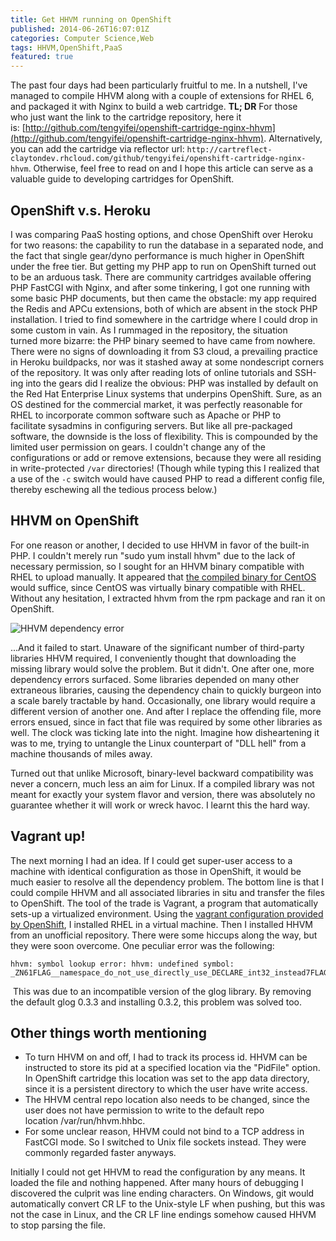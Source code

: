 ```yaml
---
title: Get HHVM running on OpenShift
published: 2014-06-26T16:07:01Z
categories: Computer Science,Web
tags: HHVM,OpenShift,PaaS
featured: true
---
```


The past four days had been particularly fruitful to me. In a nutshell, I've managed to compile HHVM along with a couple of extensions for RHEL 6, and packaged it with Nginx to build a web cartridge. **TL; DR** For those who just want the link to the cartridge repository, here it is: [http://github.com/tengyifei/openshift-cartridge-nginx-hhvm](http://github.com/tengyifei/openshift-cartridge-nginx-hhvm). Alternatively, you can add the cartridge via reflector url: `http://cartreflect-claytondev.rhcloud.com/github/tengyifei/openshift-cartridge-nginx-hhvm`. Otherwise, feel free to read on and I hope this article can serve as a valuable guide to developing cartridges for OpenShift.

## OpenShift v.s. Heroku

I was comparing PaaS hosting options, and chose OpenShift over Heroku for two reasons: the capability to run the database in a separated node, and the fact that single gear/dyno performance is much higher in OpenShift under the free tier. But getting my PHP app to run on OpenShift turned out to be an arduous task. There are community cartridges available offering PHP FastCGI with Nginx, and after some tinkering, I got one running with some basic PHP documents, but then came the obstacle: my app required the Redis and APCu extensions, both of which are absent in the stock PHP installation. I tried to find somewhere in the cartridge where I could drop in some custom in vain. As I rummaged in the repository, the situation turned more bizarre: the PHP binary seemed to have came from nowhere. There were no signs of downloading it from S3 cloud, a prevailing practice in Heroku buildpacks, nor was it stashed away at some nondescript corners of the repository. It was only after reading lots of online tutorials and SSH-ing into the gears did I realize the obvious: PHP was installed by default on the Red Hat Enterprise Linux systems that underpins OpenShift. Sure, as an OS destined for the commercial market, it was perfectly reasonable for RHEL to incorporate common software such as Apache or PHP to facilitate sysadmins in configuring servers. But like all pre-packaged software, the downside is the loss of flexibility. This is compounded by the limited user permission on gears. I couldn't change any of the configurations or add or remove extensions, because they were all residing in write-protected `/var` directories! (Though while typing this I realized that a use of the `-c` switch would have caused PHP to read a different config file, thereby eschewing all the tedious process below.)

## HHVM on OpenShift

For one reason or another, I decided to use HHVM in favor of the built-in PHP. I couldn't merely run "sudo yum install hhvm" due to the lack of necessary permission, so I sought for an HHVM binary compatible with RHEL to upload manually. It appeared that [the compiled binary for CentOS](http://nareshv.blogspot.com/2013/05/install-hhvm-hiphop-php-on-centos-64-64.html) would suffice, since CentOS was virtually binary compatible with RHEL. Without any hesitation, I extracted hhvm from the rpm package and ran it on OpenShift.

![HHVM dependency error](https://static.thinkingandcomputing.com/2014/06/hhvm_err.png)

...And it failed to start. Unaware of the significant number of third-party libraries HHVM required, I conveniently thought that downloading the missing library would solve the problem. But it didn't. One after one, more dependency errors surfaced. Some libraries depended on many other extraneous libraries, causing the dependency chain to quickly burgeon into a scale barely tractable by hand. Occasionally, one library would require a different version of another one. And after I replace the offending file, more errors ensued, since in fact that file was required by some other libraries as well. The clock was ticking late into the night. Imagine how disheartening it was to me, trying to untangle the Linux counterpart of "DLL hell" from a machine thousands of miles away.

Turned out that unlike Microsoft, binary-level backward compatibility was never a concern, much less an aim for Linux. If a compiled library was not meant for exactly your system flavor and version, there was absolutely no guarantee whether it will work or wreck havoc. I learnt this the hard way.

## Vagrant up!

The next morning I had an idea. If I could get super-user access to a machine with identical configuration as those in OpenShift, it would be much easier to resolve all the dependency problem. The bottom line is that I could compile HHVM and all associated libraries in situ and transfer the files to OpenShift. The tool of the trade is Vagrant, a program that automatically sets-up a virtualized environment. Using the [vagrant configuration provided by OpenShift](http://github.com/openshift/vagrant-openshift), I installed RHEL in a virtual machine. Then I installed HHVM from an unofficial repository. There were some hiccups along the way, but they were soon overcome. One peculiar error was the following:

```
hhvm: symbol lookup error: hhvm: undefined symbol: _ZN61FLAG__namespace_do_not_use_directly_use_DECLARE_int32_instead7FLAGS_vE
```

 This was due to an incompatible version of the glog library. By removing the default glog 0.3.3 and installing 0.3.2, this problem was solved too.

## Other things worth mentioning

*   To turn HHVM on and off, I had to track its process id. HHVM can be instructed to store its pid at a specified location via the "PidFile" option. In OpenShift cartridge this location was set to the app data directory, since it is a persistent directory to which the user have write access.
*   The HHVM central repo location also needs to be changed, since the user does not have permission to write to the default repo location /var/run/hhvm.hhbc.
*   For some unclear reason, HHVM could not bind to a TCP address in FastCGI mode. So I switched to Unix file sockets instead. They were commonly regarded faster anyways.

Initially I could not get HHVM to read the configuration by any means. It loaded the file and nothing happened. After many hours of debugging I discovered the culprit was line ending characters. On Windows, git would automatically convert CR LF to the Unix-style LF when pushing, but this was not the case in Linux, and the CR LF line endings somehow caused HHVM to stop parsing the file.
